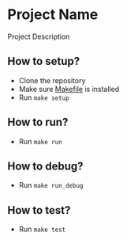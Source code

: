# Project Name

Project Description

## How to setup?

- Clone the repository
- Make sure [Makefile](https://www.gnu.org/software/make/manual/make.html) is installed
- Run `make setup`

## How to run?

- Run `make run`

## How to debug?

- Run `make run_debug`

## How to test?

- Run `make test`
